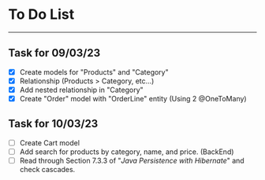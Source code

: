# To Do List

---

## Task for 09/03/23 
- [x] Create models for "Products" and "Category"
- [x] Relationship (Products > Category, etc...)
- [x] Add nested relationship in "Category"
- [x] Create "Order" model with "OrderLine" entity (Using 2 @OneToMany)

## Task for 10/03/23 
- [ ] Create Cart model
- [ ] Add search for products by category, name, and price. (BackEnd)
- [ ] Read through Section 7.3.3 of "_Java Persistence with Hibernate_" and check cascades.
